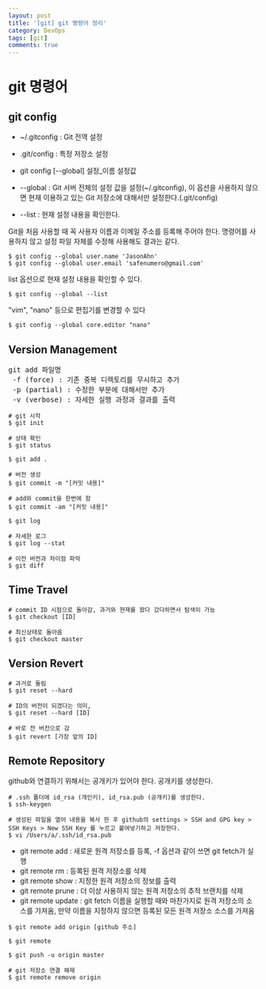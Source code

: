 ```yaml
---
layout: post
title: '[git] git 명령어 정리'
category: DevOps
tags: [git]
comments: true
---
```


# git 명령어

## git config
- ~/.gitconfig : Git 전역 설정
- .git/config : 특정 저장소 설정

- git config [--global] 설정_이름 설정값
- --global : Git 서버 전체의 설정 값을 설정(~/.gitconfig), 이 옵션을 사용하지 않으면 현재 이용하고 있는 Git 저장소에 대해서만 설정한다.(.git/config)
- --list : 현재 설정 내용을 확인한다.


Git을 처음 사용할 때 꼭 사용자 이름과 이메일 주소를 등록해 주어야 한다. 명령어를 사용하지 않고 설정 파일 자체를 수정해 사용해도 결과는 같다.

~~~shell
$ git config --global user.name 'JasonAhn'
$ git config --global user.email 'safenumero@gmail.com'
~~~

list 옵션으로 현재 설정 내용을 확인할 수 있다.

~~~shell
$ git config --global --list
~~~

"vim", "nano" 등으로 편집기를 변경할 수 있다

~~~shell
$ git config --global core.editor "nano"
~~~

## Version Management

<pre>
git add 파일명
 -f (force) : 기존 중복 디렉토리를 무시하고 추가
 -p (partial) : 수정한 부분에 대해서만 추가
 -v (verbose) : 자세한 실행 과정과 결과를 출력
</pre>

```shell
# git 시작
$ git init

# 상태 확인
$ git status

$ git add .

# 버전 생성
$ git commit -m "[커밋 내용]"

# add와 commit을 한번에 함
$ git commit -am "[커밋 내용]"

$ git log

# 자세한 로그
$ git log --stat

# 이전 버전과 차이점 파악
$ git diff
```

## Time Travel

```shell
# commit ID 시점으로 돌아감, 과거와 현재를 왔다 갔다하면서 탐색이 가능
$ git checkout [ID]

# 최신상태로 돌아옴
$ git checkout master
```

## Version Revert

```shell
# 과거로 돌림
$ git reset --hard

# ID의 버전이 되겠다는 의미,
$ git reset --hard [ID]

# 바로 전 버전으로 감
$ git revert [가장 앞의 ID]
```

## Remote Repository

github와 연결하기 위해서는 공개키가 있어야 한다. 공개키를 생성한다.

~~~shell
# .ssh 폴더에 id_rsa (개인키), id_rsa.pub (공개키)를 생성한다.
$ ssh-keygen

# 생성된 파일을 열어 내용을 복사 한 후 github의 settings > SSH and GPG key > SSH Keys > New SSH Key 를 누르고 붙여넣기하고 저장한다.
$ vi /Users/a/.ssh/id_rsa.pub
~~~

- git remote add : 새로운 원격 저장소를 등록, -f 옵션과 같이 쓰면 git fetch가 실행
- git remote rm : 등록된 원격 저장소를 삭제
- git remote show : 지정한 원격 저장소의 정보를 출력
- git remote prune : 더 이상 사용하지 않는 원격 저장소의 추적 브랜치를 삭제
- git remote update : git fetch 이름을 실행할 때와 마찬가지로 원격 저장소의 소스를 가져옴, 만약 이름을 지정하지 않으면 등록된 모든 원격 저장소 소스를 가져옴

```shell
$ git remote add origin [github 주소]

$ git remote

$ git push -u origin master

# git 저장소 연결 해제
$ git remote remove origin
```
